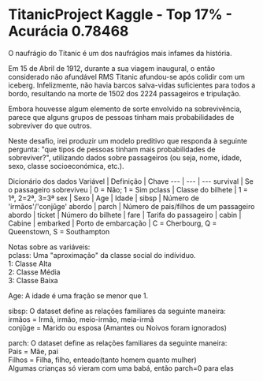 # TitanicProject Kaggle - Top 17% - Acurácia 0.78468
O naufrágio do Titanic é um dos naufrágios mais infames da história.

Em 15 de Abril de 1912, durante a sua viagem inaugural, o então considerado não afundável RMS Titanic afundou-se após colidir com um iceberg. Infelizmente, não havia barcos salva-vidas suficientes para todos a bordo, resultando na morte de 1502 dos 2224 passageiros e tripulação.

Embora houvesse algum elemento de sorte envolvido na sobrevivência, parece que alguns grupos de pessoas tinham mais probabilidades de sobreviver do que outros.

Neste desafio, irei produzir um modelo preditivo que responda à seguinte pergunta: "que tipos de pessoas tinham mais probabilidades de sobreviver?", utilizando dados sobre passageiros (ou seja, nome, idade, sexo, classe socioeconómica, etc.). 

Dicionário dos dados
Variável  | Definição | Chave
--- | --- | ---
survival | Se o passageiro sobreviveu | 0 = Não; 1 = Sim
pclass | Classe do bilhete | 1 = 1ª, 2=2ª, 3=3ª
sex    | Sexo |
Age    | Idade |
sibsp | Número de 'irmãos'/'conjûge' abordo |
parch | Número de pais/filhos de um passageiro abordo |
ticket | Número do bilhete |
fare   | Tarifa do passageiro |
cabin  | Cabine |
embarked | Porto de embarcação | C = Cherbourg, Q = Queenstown, S = Southampton

Notas sobre as variáveis:\
pclass: Uma "aproximação" da classe social do indíviduo.\
1: Classe Alta\
2: Classe Média\
3: Classe Baixa

Age: A idade é uma fração se menor que 1.

sibsp: O dataset define as relações familiares da seguinte maneira:\
irmãos = Irmã, irmão, meio-irmão, meia-irmã\
conjûge = Marido ou esposa (Amantes ou Noivos foram ignorados)

parch: O dataset define as relações familiares da seguinte maneira:\
Pais = Mãe, pai\
Filhos = Filha, filho, enteado(tanto homem quanto mulher)\
Algumas crianças só vieram com uma babá, então parch=0 para elas
